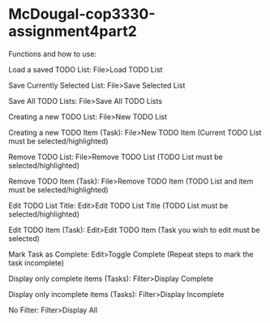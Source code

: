 # McDougal-cop3330-assignment4part2
Functions and how to use:

  Load a saved TODO List:
    File>Load TODO List

  Save Currently Selected List:
    File>Save Selected List

  Save All TODO Lists:
    File>Save All TODO Lists

  Creating a new TODO List:
    File>New TODO List

  Creating a new TODO Item (Task):
    File>New TODO Item  (Current TODO List must be selected/highlighted)

  Remove TODO List:
    File>Remove TODO List (TODO List must be selected/highlighted)

  Remove TODO Item (Task):
    File>Remove TODO Item (TODO List and item must be selected/highlighted)

  Edit TODO List Title:
    Edit>Edit TODO List Title (TODO List must be selected/highlighted)

  Edit TODO Item (Task):
    Edit>Edit TODO Item (Task you wish to edit must be selected)

  Mark Task as Complete:
    Edit>Toggle Complete (Repeat steps to mark the task incomplete)

  Display only complete items (Tasks):
    Filter>Display Complete

  Display only incomplete items (Tasks):
    Filter>Display Incomplete

  No Filter:
    Filter>Display All
